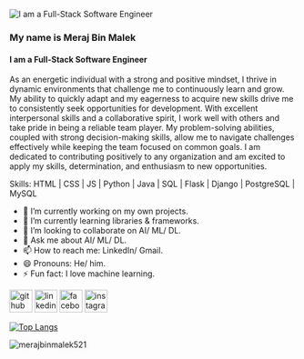 ![I am a Full-Stack Software Engineer](https://media.licdn.com/dms/image/v2/D5616AQF73xUMcvAn6g/profile-displaybackgroundimage-shrink_350_1400/profile-displaybackgroundimage-shrink_350_1400/0/1727351515914?e=1761177600&v=beta&t=V86gF4q8p5pvfy602jH11uwbIrQvXes-YiwGj8HjpSg)
### My name is Meraj Bin Malek
#### I am a Full-Stack Software Engineer


As an energetic individual with a strong and positive mindset, I thrive in dynamic environments that
challenge me to continuously learn and grow. My ability to quickly adapt and my eagerness to acquire
new skills drive me to consistently seek opportunities for development. With excellent interpersonal
skills and a collaborative spirit, I work well with others and take pride in being a reliable team player. My
problem-solving abilities, coupled with strong decision-making skills, allow me to navigate challenges
effectively while keeping the team focused on common goals. I am dedicated to contributing positively to
any organization and am excited to apply my skills, determination, and enthusiasm to new opportunities.

Skills: HTML | CSS | JS | Python | Java | SQL | Flask | Django | PostgreSQL | MySQL

- 🔭 I’m currently working on my own projects. 
- 🌱 I’m currently learning libraries & frameworks. 
- 👯 I’m looking to collaborate on AI/ ML/ DL. 
- 💬 Ask me about AI/ ML/ DL. 
- 📫 How to reach me: LinkedIn/ Gmail. 
- 😄 Pronouns: He/ him. 
- ⚡ Fun fact: I love machine learning. 


[<img src='https://cdn.jsdelivr.net/npm/simple-icons@3.0.1/icons/github.svg' alt='github' height='40'>](https://github.com/merajbinmalek521)  [<img src='https://cdn.jsdelivr.net/npm/simple-icons@3.0.1/icons/linkedin.svg' alt='linkedin' height='40'>](https://www.linkedin.com/in/merajbinmalek521/)  [<img src='https://cdn.jsdelivr.net/npm/simple-icons@3.0.1/icons/facebook.svg' alt='facebook' height='40'>](https://www.facebook.com/merajbinmalek521)  [<img src='https://cdn.jsdelivr.net/npm/simple-icons@3.0.1/icons/instagram.svg' alt='instagram' height='40'>](https://www.instagram.com/880_meraj_521/)  

[![Top Langs](https://github-readme-stats.vercel.app/api/top-langs/?username=merajbinmalek521)](https://github.com/anuraghazra/github-readme-stats)

<p align="left"> <img src="https://komarev.com/ghpvc/?username=merajbinmalek521&label=Profile%20views&color=0e75b6&style=flat" alt="merajbinmalek521" /> </p>
